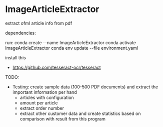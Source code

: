 # ImageArticleExtractor
extract ofml article info from pdf



dependencies:
 
run:
conda create --name ImageArticleExtractor
conda activate ImageArticleExtractor
conda env update --file environment.yaml

install this
- https://github.com/tesseract-ocr/tesseract


TODO:
- Testing:
  create sample data (100-500 PDF documents) and extract the important information per hand
  - articles with configuration
  - amount per article
  - extract order number
  - extract other customer data
  and create statistics based on comparison with result from this program
